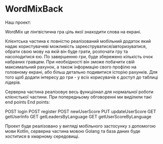 # WordMixBack

Наш проект:

WordMix це лінгвістична гра ціль якої знаходити слова на екрані. 

Клієнтська частина є повністю реалізований мобільний додаток
який надає користувачеві можливість зареєструватися/авторизуватися, обрати свою мову на якій він буде грати, розпочати гру та насолодитися єю.
По завершенню гри, буде збережено кількість очок набраних гравцем. При необхідності він зможе побачити свій максимальний рахунок, а також
інформацію свого профілю на головному екрані, або більш детально подивитися історію рахунків. Для того щоб додати інтересу до гри - у всіх 
корисувачів є доступ до таблиці лідерів.

Серверна частина реалізовує весь функціонал для нормальної роботи клієнстької частини. При попередньому обговоренні ми виділили такі end points
End points:

POST login
POST register
POST newUserScore
PUT updateUserScore
GET getUserInfo
GET getLeadersByLanguage
GET getUserScoreByLanguage

Проект буде реалізовано у вигляді мобільного застосунку з допомогою мови Kotlin, серверна частина мовою Golang та база даних буде хоститися в хмарному середовищі.

